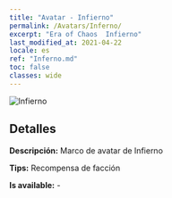 ```yaml
---
title: "Avatar - Infierno"
permalink: /Avatars/Inferno/
excerpt: "Era of Chaos  Infierno"
last_modified_at: 2021-04-22
locale: es
ref: "Inferno.md"
toc: false
classes: wide
---
```

 ![Infierno](/images/a/avatarFrame_3.png)

## Detalles

 **Descripción:** Marco de avatar de Infierno 

 **Tips:** Recompensa de facción 

 **Is available:**  - 

